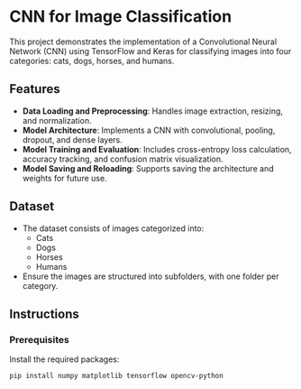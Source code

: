 # CNN for Image Classification

This project demonstrates the implementation of a Convolutional Neural Network (CNN) using TensorFlow and Keras for classifying images into four categories: cats, dogs, horses, and humans.

## Features
- **Data Loading and Preprocessing**: Handles image extraction, resizing, and normalization.
- **Model Architecture**: Implements a CNN with convolutional, pooling, dropout, and dense layers.
- **Model Training and Evaluation**: Includes cross-entropy loss calculation, accuracy tracking, and confusion matrix visualization.
- **Model Saving and Reloading**: Supports saving the architecture and weights for future use.

## Dataset
- The dataset consists of images categorized into:
  - Cats
  - Dogs
  - Horses
  - Humans
- Ensure the images are structured into subfolders, with one folder per category.

## Instructions

### Prerequisites
Install the required packages:
```bash
pip install numpy matplotlib tensorflow opencv-python

